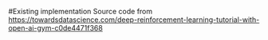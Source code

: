 #Existing implementation Source code from https://towardsdatascience.com/deep-reinforcement-learning-tutorial-with-open-ai-gym-c0de4471f368